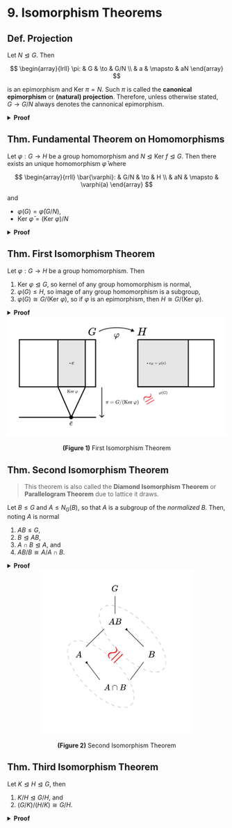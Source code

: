 # 9. Isomorphism Theorems

## Def. Projection

Let $N \trianglelefteq G$. Then

$$
\begin{array}{lrll}
\pi: & G & \to & G/N \\
     & a & \mapsto & aN
\end{array}
$$

is an epimorphism and $\text{Ker }\pi = N$. Such $\pi$ is called the **canonical epimorphism** or **(natural) projection**. Therefore, unless otherwise stated, $G \to G/N$ always denotes the cannonical epimorphism.

<details>
<summary><b>Proof</b></summary>
<br/>

TODO:
</details>

## Thm. Fundamental Theorem on Homomorphisms

Let $\varphi: G \to H$ be a group homomorphism and $N \trianglelefteq \text{Ker }f \trianglelefteq G$. Then there exists an unique homomorphism $\bar{\varphi}$ where

$$
\begin{array}{rrll}
\bar{\varphi}: & G/N & \to & H \\
& aN & \mapsto & \varphi(a)
\end{array}
$$

and

* $\varphi(G) = \bar{\varphi}(G/N)$,
* $\text{Ker }\bar{\varphi} = (\text{Ker }\varphi) / N$

<details>
<summary><b>Proof</b></summary>
<br/>

TODO:
</details>

## Thm. First Isomorphism Theorem

Let $\varphi: G \to H$ be a group homomorphism. Then

1. $\text{Ker }\varphi \trianglelefteq G$, so kernel of any group homomorphism is normal,
2. $\varphi(G) \leq H$, so image of any group homomorphism is a subgroup,
3. $\varphi(G) \cong G/(\text{Ker }\varphi)$, so if $\varphi$ is an epimorphism, then $H \cong G/(\text{Ker }\varphi)$.

<details>
<summary><b>Proof</b></summary>
<br/>

TODO:
</details>

<center>
<img src="https://raw.githubusercontent.com/howion/notes/master/notes/abstract-algebra/01-group-theory/assets/01-first-isomorphism-theorem.svg" alt="Figure 01. First Isomorphism Theorem" width="600" />

**(Figure 1)** First Isomorphism Theorem
</center>

## Thm. Second Isomorphism Theorem

> This theorem is also called the **Diamond Isomorphism Theorem** or **Parallelogram Theorem** due to lattice it draws.

Let $B \leq G$ and $A \leq N_G(B)$, so that $A$ is a subgroup of the _normalized_ $B$. Then, noting $A$ is normal

1. $AB \leq G$,
2. $B \trianglelefteq AB$,
3. $A \cap B \trianglelefteq A$, and
4. $AB/B \cong A/A \cap B$.

<details>
<summary><b>Proof</b></summary>
<br/>

TODO:
</details>

<center>
<img src="https://raw.githubusercontent.com/howion/notes/master/notes/abstract-algebra/01-group-theory/assets/02-second-isomorphism-theorem.svg" alt="Figure 02. Second Isomorphism Theorem" width="350" />

**(Figure 2)** Second Isomorphism Theorem
</center>

## Thm. Third Isomorphism Theorem

Let $K \trianglelefteq H \trianglelefteq G$, then

1. $K/H \trianglelefteq G/H$, and
2. $(G/K)/(H/K) \cong G/H$.

<details>
<summary><b>Proof</b></summary>
<br/>

TODO:
</details>
